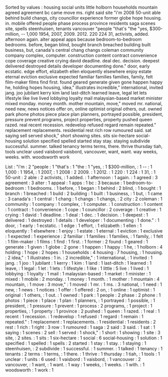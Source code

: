 Sorted by values :
housing social units little holborn households mountain agreed agreement bc came move ms. right said site "i'm 2008 50-unit able behind build changs, city councillor experience former globe hope housing. in. mobile offered people phase process province residents saga scenes site, spells steenhuisen, tenants vancouver "people "that's "the "yes, $300-million, -- 1,000 1954, 2007, 2009. 2012. 220 224 31, activists, added. afternoon again. alter appeal apps because bedroom-to-bedroom bedrooms. before, began blind, bought branch breached building built business, but, canada's central chang changs coleman community company complex, computer. construction content contract convenience cope coverage creative crying david deadline. deal dec. decision. deepest delivered destroyed details developer documenting done." door, early ecstatic. edge effort, elizabeth ellen eloquently elsewhere enjoy estate eternal eviction exclusive expected familiar families families, family, felt film-maker films find first. found geared generate given gone happen happy he, holding hopes housing, idea," illustrates incredible," international, invited jang. joo jubilant kerry kim land last-ditch learned leave, legal let lets lifestyle like live lived lobbying loyalty mail malaysian-based market minister mixed monday. money month. mother mountain, move," moved mr. national, need new, news notices offer on, online optimist original others, out. owned park phone photos piece place plan planners, portrayed possible, president, pressure prevent programs, project properties, property pushed queen razed. real recent recession. redevelop refused regard remain repeated." replacement replacements. residential rest rich row rumoured said. sat saying sell served shock," short showing sites. sits six-hectare social-housing solution specified spelled started stay stay. staying subdivide successful. summer. talked tenancy terms terms, there. thrive thursday tiah, tools unclear used vaisbord vaisbord, vancouver, want, want. way weeks, weeks. with. woodsworth work 

List :
"i'm : 2
"people : 1
"that's : 1
"the : 1
"yes, : 1
$300-million, : 1
-- : 1
1,000 : 1
1954, : 1
2007, : 1
2008 : 2
2009. : 1
2012. : 1
220 : 1
224 : 1
31, : 1
50-unit : 2
able : 2
activists, : 1
added. : 1
afternoon : 1
again. : 1
agreed : 3
agreement : 3
alter : 1
appeal : 1
apps : 1
bc : 3
because : 1
bedroom-to-bedroom : 1
bedrooms. : 1
before, : 1
began : 1
behind : 2
blind, : 1
bought : 1
branch : 1
breached : 1
build : 2
building : 1
built : 1
business, : 1
but, : 1
came : 3
canada's : 1
central : 1
chang : 1
changs : 1
changs, : 2
city : 2
coleman : 1
community : 1
company : 1
complex, : 1
computer. : 1
construction : 1
content : 1
contract : 1
convenience : 1
cope : 1
councillor : 2
coverage : 1
creative : 1
crying : 1
david : 1
deadline. : 1
deal : 1
dec. : 1
decision. : 1
deepest : 1
delivered : 1
destroyed : 1
details : 1
developer : 1
documenting : 1
done." : 1
door, : 1
early : 1
ecstatic. : 1
edge : 1
effort, : 1
elizabeth : 1
ellen : 1
eloquently : 1
elsewhere : 1
enjoy : 1
estate : 1
eternal : 1
eviction : 1
exclusive : 1
expected : 1
experience : 2
familiar : 1
families : 1
families, : 1
family, : 1
felt : 1
film-maker : 1
films : 1
find : 1
first. : 1
former : 2
found : 1
geared : 1
generate : 1
given : 1
globe : 2
gone : 1
happen : 1
happy : 1
he, : 1
holborn : 4
holding : 1
hope : 2
hopes : 1
households : 4
housing : 7
housing, : 1
housing. : 2
idea," : 1
illustrates : 1
in. : 2
incredible," : 1
international, : 1
invited : 1
jang. : 1
joo : 1
jubilant : 1
kerry : 1
kim : 1
land : 1
last-ditch : 1
learned : 1
leave, : 1
legal : 1
let : 1
lets : 1
lifestyle : 1
like : 1
little : 5
live : 1
lived : 1
lobbying : 1
loyalty : 1
mail : 1
malaysian-based : 1
market : 1
minister : 1
mixed : 1
mobile : 2
monday. : 1
money : 1
month. : 1
mother : 1
mountain : 4
mountain, : 1
move : 3
move," : 1
moved : 1
mr. : 1
ms. : 3
national, : 1
need : 1
new, : 1
news : 1
notices : 1
offer : 1
offered : 2
on, : 1
online : 1
optimist : 1
original : 1
others, : 1
out. : 1
owned : 1
park : 1
people : 2
phase : 2
phone : 1
photos : 1
piece : 1
place : 1
plan : 1
planners, : 1
portrayed : 1
possible, : 1
president, : 1
pressure : 1
prevent : 1
process : 2
programs, : 1
project : 1
properties, : 1
property : 1
province : 2
pushed : 1
queen : 1
razed. : 1
real : 1
recent : 1
recession. : 1
redevelop : 1
refused : 1
regard : 1
remain : 1
repeated." : 1
replacement : 1
replacements. : 1
residential : 1
residents : 2
rest : 1
rich : 1
right : 3
row : 1
rumoured : 1
saga : 2
said : 3
said. : 1
sat : 1
saying : 1
scenes : 2
sell : 1
served : 1
shock," : 1
short : 1
showing : 1
site : 3
site, : 2
sites. : 1
sits : 1
six-hectare : 1
social : 6
social-housing : 1
solution : 1
specified : 1
spelled : 1
spells : 2
started : 1
stay : 1
stay. : 1
staying : 1
steenhuisen, : 2
subdivide : 1
successful. : 1
summer. : 1
talked : 1
tenancy : 1
tenants : 2
terms : 1
terms, : 1
there. : 1
thrive : 1
thursday : 1
tiah, : 1
tools : 1
unclear : 1
units : 6
used : 1
vaisbord : 1
vaisbord, : 1
vancouver : 2
vancouver, : 1
want, : 1
want. : 1
way : 1
weeks, : 1
weeks. : 1
with. : 1
woodsworth : 1
work : 1
